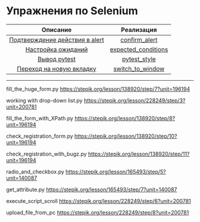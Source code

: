# Упражнения по Selenium

|                         Описание                         |                       Реализация                        |
|:--------------------------------------------------------:|:-------------------------------------------------------:|
| [Подтверждение действия в alert](tasks/confirm_alert.md) |       [confirm_alert](solutions/confirm_alert.py)       |
|    [Настройка ожиданий](tasks/expected_conditions.md)    | [expected_conditions](solutions/expected_conditions.py) |
|          [Вывод pytest](tasks/pytest_style.md)           |        [pytest_style](solutions/pytest_style.py)        |
|  [Переход на новую вкладку](tasks/switch_to_window.md)   |    [switch_to_window](solutions/switch_to_window.py)    |

---
fill_the_huge_form.py https://stepik.org/lesson/138920/step/7?unit=196194

working with drop-down list.py     https://stepik.org/lesson/228249/step/3?unit=200781

fill_the_form_with_XPath.py https://stepik.org/lesson/138920/step/8?unit=196194

check_registration_form.py https://stepik.org/lesson/138920/step/10?unit=196194

check_registration_with_bugz.py https://stepik.org/lesson/138920/step/11?unit=196194

radio_and_checkbox.py https://stepik.org/lesson/165493/step/5?unit=140087

get_attribute.py https://stepik.org/lesson/165493/step/7?unit=140087

execute_script_scroll https://stepik.org/lesson/228249/step/6?unit=200781

upload_file_from_pc  https://stepik.org/lesson/228249/step/8?unit=200781
